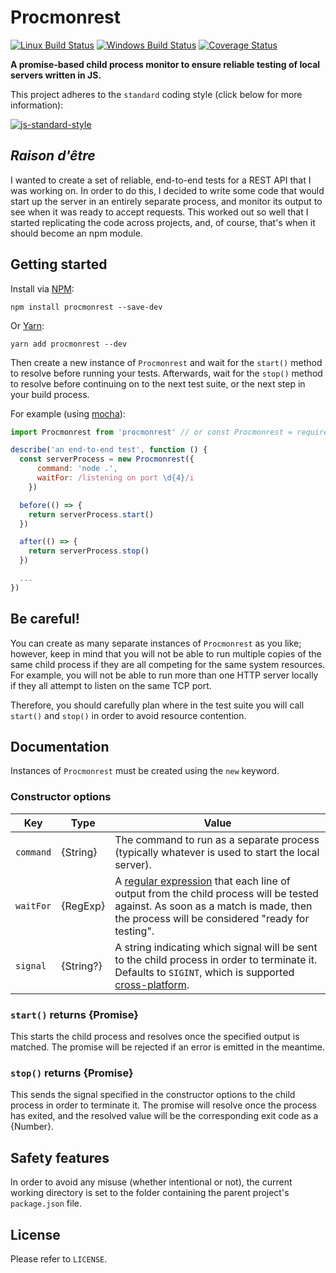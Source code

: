 # Procmonrest

[![Linux Build Status](https://img.shields.io/travis/DPassarelli/procmonrest/master?label=Linux%20build&logo=travis)](https://travis-ci.com/DPassarelli/procmonrest)
[![Windows Build Status](https://img.shields.io/appveyor/build/DPassarelli/procmonrest/master?label=Windows%20build&logo=appveyor)](https://ci.appveyor.com/project/DPassarelli/procmonrest?branch=master)
[![Coverage Status](https://img.shields.io/coveralls/github/DPassarelli/procmonrest/master?logo=coveralls)](https://coveralls.io/github/DPassarelli/procmonrest?branch=master)

**A promise-based child process monitor to ensure reliable testing of local servers written in JS.**

This project adheres to the `standard` coding style (click below for more information):

[![js-standard-style](https://cdn.rawgit.com/feross/standard/master/badge.svg)](https://github.com/feross/standard#javascript-standard-style)

## _Raison d'être_

I wanted to create a set of reliable, end-to-end tests for a REST API that I was working on. In order to do this, I decided to write some code that would start up the server in an entirely separate process, and monitor its output to see when it was ready to accept requests. This worked out so well that I started replicating the code across projects, and, of course, that's when it should become an npm module.

## Getting started

Install via [NPM](https://docs.npmjs.com/downloading-and-installing-packages-locally):

    npm install procmonrest --save-dev

Or [Yarn](https://yarnpkg.com/getting-started/usage#adding-a-dependency):

    yarn add procmonrest --dev

Then create a new instance of `Procmonrest` and wait for the `start()` method to resolve before running your tests. Afterwards, wait for the `stop()` method to resolve before continuing on to the next test suite, or the next step in your build process.

For example (using [mocha](https://mochajs.org)):

```js
import Procmonrest from 'procmonrest' // or const Procmonrest = require('procmonrest')

describe('an end-to-end test', function () {
  const serverProcess = new Procmonrest({
      command: 'node .',
      waitFor: /listening on port \d{4}/i
    })

  before(() => {
    return serverProcess.start()
  })

  after(() => {
    return serverProcess.stop()
  })

  ...
})
```

## Be careful!

You can create as many separate instances of `Procmonrest` as you like; however, keep in mind that you will not be able to run multiple copies of the same child process if they are all competing for the same system resources. For example, you will not be able to run more than one HTTP server locally if they all attempt to listen on the same TCP port. 

Therefore, you should carefully plan where in the test suite you will call `start()` and `stop()` in order to avoid resource contention.

## Documentation

Instances of `Procmonrest` must be created using the `new` keyword. 

### Constructor options

| Key | Type | Value |
|-----|------|-------|
| `command` | {String} | The command to run as a separate process (typically whatever is used to start the local server). |
| `waitFor` | {RegExp} | A [regular expression](https://developer.mozilla.org/en-US/docs/Web/JavaScript/Guide/Regular_Expressions) that each line of output from the child process will be tested against. As soon as a match is made, then the process will be considered "ready for testing". | 
| `signal` | {String?} | A string indicating which signal will be sent to the child process in order to terminate it. Defaults to `SIGINT`, which is supported [cross-platform](https://nodejs.org/api/process.html#process_signal_events). |

### `start()` returns {Promise}

This starts the child process and resolves once the specified output is matched. The promise will be rejected if an error is emitted in the meantime.

### `stop()` returns {Promise}

This sends the signal specified in the constructor options to the child process in order to terminate it. The promise will resolve once the process has exited, and the resolved value will be the corresponding exit code as a {Number}.

## Safety features

In order to avoid any misuse (whether intentional or not), the current working directory is set to the folder containing the parent project's `package.json` file.

## License

Please refer to `LICENSE`.
